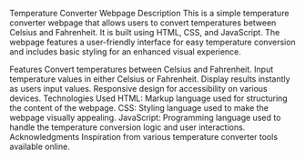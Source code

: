 Temperature Converter Webpage
Description
This is a simple temperature converter webpage that allows users to convert temperatures between Celsius and Fahrenheit. It is built using HTML, CSS, and JavaScript. The webpage features a user-friendly interface for easy temperature conversion and includes basic styling for an enhanced visual experience.

Features
Convert temperatures between Celsius and Fahrenheit.
Input temperature values in either Celsius or Fahrenheit.
Display results instantly as users input values.
Responsive design for accessibility on various devices.
Technologies Used
HTML: Markup language used for structuring the content of the webpage.
CSS: Styling language used to make the webpage visually appealing.
JavaScript: Programming language used to handle the temperature conversion logic and user interactions.
Acknowledgments
Inspiration from various temperature converter tools available online.
